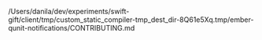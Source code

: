 /Users/danila/dev/experiments/swift-gift/client/tmp/custom_static_compiler-tmp_dest_dir-8Q61e5Xq.tmp/ember-qunit-notifications/CONTRIBUTING.md